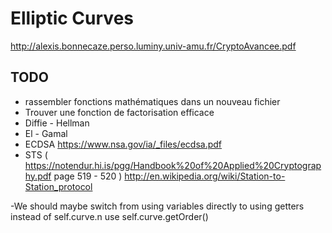 # Elliptic Curves 

http://alexis.bonnecaze.perso.luminy.univ-amu.fr/CryptoAvancee.pdf

## TODO

- rassembler fonctions mathématiques dans un nouveau fichier
- Trouver une fonction de factorisation efficace
- Diffie - Hellman
- El - Gamal
- ECDSA
https://www.nsa.gov/ia/_files/ecdsa.pdf
- STS ( https://notendur.hi.is/pgg/Handbook%20of%20Applied%20Cryptography.pdf page 519 - 520 )
    http://en.wikipedia.org/wiki/Station-to-Station_protocol

-We should maybe switch from using variables directly to using getters
instead of self.curve.n use self.curve.getOrder()
